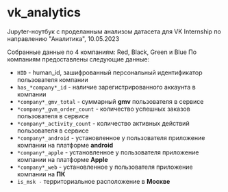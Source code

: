 # vk_analytics

Jupyter-ноутбук с проделанным анализом датасета для VK Internship по направлению "Аналитика", 10.05.2023

Собранные данные по 4 компаниям: Red, Black, Green и Blue
По компаниям предоставлены следующие данные:
- `HID` - human_id, зашифрованный персональный идентификатор пользователя компании
- `has_*company*_id` - наличие зарегистрированного аккаунта в компании
- `*company*_gmv_total` - суммарный **gmv** пользователя в сервисе
- `*company*_gvm_order_count` - количество успешных заказов пользователя в сервисе
- `*company*_activity_count` - количество активных действий пользователя в сервисе
- `*company*_android` - установленное у пользователя приложение компании на платформе **android**
- `*company*_apple` - установленное у пользователя приложение компании на платформе **Apple**
- `*company*_web` - установленное у пользователя приложение компании на **ПК**
- `is_msk -` территориальное расположение в **Москве**
